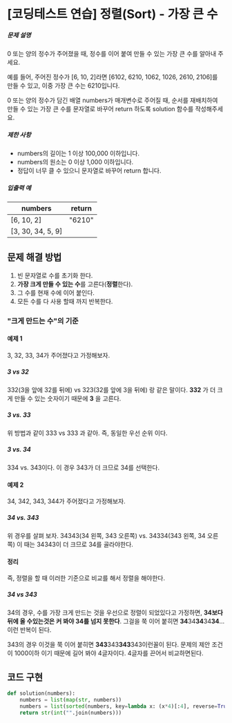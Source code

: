 # [코딩테스트 연습] 정렬(Sort) - 가장 큰 수

##### 문제 설명

0 또는 양의 정수가 주어졌을 때, 정수를 이어 붙여 만들 수 있는 가장 큰 수를 알아내 주세요.

예를 들어, 주어진 정수가 [6, 10, 2]라면 [6102, 6210, 1062, 1026, 2610, 2106]를 만들 수 있고, 이중 가장 큰 수는 6210입니다.

0 또는 양의 정수가 담긴 배열 numbers가 매개변수로 주어질 때, 순서를 재배치하여 만들 수 있는 가장 큰 수를 문자열로 바꾸어 return 하도록 solution 함수를 작성해주세요.

##### 제한 사항

- numbers의 길이는 1 이상 100,000 이하입니다.
- numbers의 원소는 0 이상 1,000 이하입니다.
- 정답이 너무 클 수 있으니 문자열로 바꾸어 return 합니다.

##### 입출력 예

| numbers           | return |
| ----------------- | ------ |
| [6, 10, 2]        | "6210" |
| [3, 30, 34, 5, 9] |        |



## 문제 해결 방법

1. 빈 문자열로 수를 초기화 한다.
2. **가장 크게 만들 수 있는 수**를 고른다(**정렬**한다).
3. 그 수를 현재 수에 이어 붙인다.
4. 모든 수를 다 사용 할때 까지 반복한다.

### "크게 만드는 수"의 기준

#### 예제 1

3, 32, 33, 34가 주어졌다고 가정해보자.

##### 3 vs 32

332(3을 앞에 32를 뒤에) vs 323(32를 앞에 3을 뒤에) 랑 같은 말이다. **332** 가 더 크게 만들 수 있는 숫자이기 때문에 **3** 을 고른다.

##### 3 vs. 33

위 방법과 같이 333 vs 333 과 같아. 즉, 동일한 우선 순위 이다.

##### 3 vs. 34

334 vs. 343이다. 이 경우 343가 더 크므로 34를 선택한다. 



#### 예제 2

34, 342, 343, 344가 주어졌다고 가정해보자.

##### 34 vs. 343

위 경우를 살펴 보자. 34343(34 왼쪽, 343 오른쪽) vs. 34334(343 왼쪽, 34 오른쪽) 이 때는 34343이 더 크므로 34를 골라야한다.

#### 정리

즉, 정렬을 할 때 이러한 기준으로 비교를 해서 정렬을 해야한다.

##### 34 vs 343

34의 경우, 수를 가장 크게 만드는 것을 우선으로 정렬이 되었있다고 가정하면, **34보다 뒤에 올 수있는것은 커 봐야 34를 넘지 못한다**. 그걸을 쭉 이어 붙히면 **34**34**34**34**34**...이런 반복이 된다.

343의 경우 이것을 쭉 이어 붙히면 **343**343**343**343이런꼴이 된다. 문제의 제안 조건이 1000이하 이기 때문에 길어 봐야 4글자이다. 4글자를 끈어서 비교하면된다.



## 코드 구현

```python
def solution(numbers):
    numbers = list(map(str, numbers))
    numbers = list(sorted(numbers, key=lambda x: (x*4)[:4], reverse=True ))
    return str(int("".join(numbers)))
```















